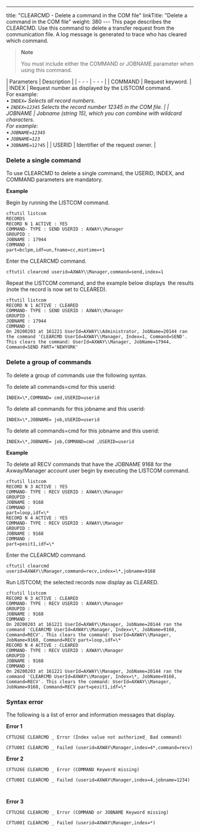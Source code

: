 ---
title: "CLEARCMD - Delete a command in the COM file"
linkTitle: "Delete a command in the COM file"
weight: 380
--- This page describes the <span id="CLEARCMD_command"></span>CLEARCMD. Use this
command to delete a transfer request from the communication file. A log message is generated to trace who has cleared which command.

> **Note**
>
> You must include either the COMMAND or JOBNAME parameter when using this command.

| Parameters  | Description  |
| - - - | - - - |
| COMMAND | Request keyword. |
| INDEX | Request number as displayed by the LISTCOM command.<br/> For example:<br/> • <code>INDEX=*</code> Selects all record numbers.<br/> • <code>INDEX=12345</code> Selects the record number 12345 in the COM file. |
| JOBNAME  | Jobname (string 15), which you can combine with wildcard characters.<br/> For example:<br/> • <code>JOBNAME=12345</code><br/> • <code>JOBNAME=123*</code><br/> • <code>JOBNAME=12?45</code> |
| USERID | Identifier of the request owner. |

### Delete a single command

To use CLEARCMD to delete a single command, the USERID, INDEX, and COMMAND parameters are mandatory.

**Example**

Begin by running the LISTCOM command.

```
cftutil listcom
RECORDS
RECORD N 1 ACTIVE : YES
COMMAND- TYPE : SEND USERID : AXWAY\\Manager
GROUPID :
JOBNAME : 17944
COMMAND :
part=bclpm,idf=un,fname=cc,mintime=+1
```

Enter the CLEARCMD command.

```
cftutil clearcmd userid=AXWAY\\Manager,command=send,index=1
```

Repeat the LISTCOM command, and the example below displays  the results (note the record is now set to CLEARED).

```
cftutil listcom
RECORD N 1 ACTIVE : CLEARED
COMMAND- TYPE : SEND USERID : AXWAY\\Manager
GROUPID :
JOBNAME : 17944
COMMAND :
On 20200203 at 161221 UserId=AXWAY\\Administrator, JobName=20144 ran the command 'CLEARCMD UserId=AXWAY\\Manager, Index=1, Command=SEND'. This clears the command: UserId=AXWAY\\Manager, JobName=17944, Command=SEND PART='NEWYORK'
```

### Delete a group of commands

To delete a group of commands use the following syntax.

To delete all commands=cmd for this userid:

```
INDEX=\*,COMMAND= cmd,USERID=userid
```

To delete all commands for this jobname and this userid:

```
INDEX=\*,JOBNAME= job,USERID=userid
```

To delete all commands=cmd for this jobname and this userid:

```
INDEX=\*,JOBNAME= job,COMMAND=cmd ,USERID=userid
```

**Example**

To delete all RECV commands that have the JOBNAME 9168 for the Axway/Manager account user begin by executing the LISTCOM command.

```
cftutil listcom
RECORD N 3 ACTIVE : YES
COMMAND- TYPE : RECV USERID : AXWAY\\Manager
GROUPID :
JOBNAME : 9168
COMMAND :
part=loop,idf=\*
RECORD N 4 ACTIVE : YES
COMMAND- TYPE : RECV USERID : AXWAY\\Manager
GROUPID :
JOBNAME : 9168
COMMAND :
part=pesit1,idf=\*
```

Enter the CLEARCMD command.

```
cftutil clearcmd userid=AXWAY\\Manager,command=recv,index=\*,jobname=9168
```

Run LISTCOM; the selected records now display as CLEARED.

```
cftutil listcom
RECORD N 3 ACTIVE : CLEARED
COMMAND- TYPE : RECV USERID : AXWAY\\Manager
GROUPID :
JOBNAME : 9168
COMMAND :
On 20200203 at 161221 UserId=AXWAY\\Manager, JobName=20144 ran the command 'CLEARCMD UserId=AXWAY\\Manager, Index=\*, JobName=9168, Command=RECV'. This clears the command: UserId=AXWAY\\Manager, JobName=9168, Command=RECV part=loop,idf=\*
RECORD N 4 ACTIVE : CLEARED
COMMAND- TYPE : RECV USERID : AXWAY\\Manager
GROUPID :
JOBNAME : 9168
COMMAND :
On 20200203 at 161221 UserId=AXWAY\\Manager, JobName=20144 ran the command 'CLEARCMD UserId=AXWAY\\Manager, Index=\*, JobName=9168, Command=RECV'. This clears the command: UserId=AXWAY\\Manager, JobName=9168, Command=RECV part=pesit1,idf=\*
```

### Syntax error

The following is a list of error and information messages that display.

**Error 1**

`CFTU26E CLEARCMD _ Error (Index value not authorized_ Bad command)`

`CFTU00I CLEARCMD _ Failed (userid=AXWAY\Manager,index=4*,command=recv)`

**Error 2**

`CFTU26E CLEARCMD _ Error (COMMAND Keyword missing)`

`CFTU00I CLEARCMD _ Failed (userid=AXWAY\Manager,index=4,jobname=1234)`

` `

**Error 3**

`CFTU26E CLEARCMD _ Error (COMMAND or JOBNAME Keyword missing)`

`CFTU00I CLEARCMD _ Failed (userid=AXWAY\Manager,index=*)`
